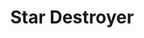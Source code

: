 ---
mission_id: stardest
editorsChoice:
title: "Star Destroyer"
authors: 
    - "Claude Pradervand"
date:
filename: "stardest.zip"
description: "The final remaining copy of the Dark Trooper plans is being transported aboard a star destroyer. Kyle's mission is to retrieve the plans before destroying the ship. But be warned, he's not the only one after those plans..."
heroImage: 
levelReplaced:	SECBASE
difficulty: yes
bm:	yes
fme: no
wax: no
three_do: no
voc: no
gmd: no
vue: no
lfd: no
base: "New level from scratch" 
editors: "DFUSE 1.00"

---
